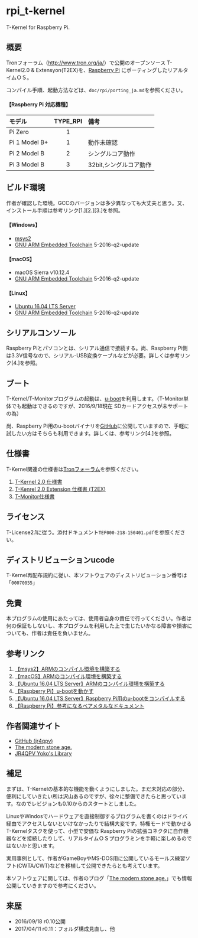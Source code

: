rpi_t-kernel
=============
T-Kernel for Raspberry Pi.

概要
----
Tronフォーラム（<http://www.tron.org/ja/>）で公開のオープンソース T-Kernel2.0 & Extensyon(T2EX)を、[Raspberry Pi](https://ja.wikipedia.org/wiki/Raspberry_Pi) にポーティングしたリアルタイムＯＳ。

コンパイル手順、起動方法などは、`doc/rpi/porting_ja.md`を参照ください。

#### 【Raspberry Pi 対応機種】

|モデル        | TYPE_RPI |備考                    |
|:-------------|:--------:|:-----------------------|
|Pi Zero       |1         |                        |
|Pi 1 Model B+ |1         |動作未確認              |
|Pi 2 Model B  |2         |シングルコア動作        |
|Pi 3 Model B  |3         |32bit,シングルコア動作  |

ビルド環境
----------
作者が確認した環境。GCCのバージョンは多少異なっても大丈夫と思う。又、インストール手順は参考リンク[1.][2.][3.]を参照。
#### 【Windows】
* [msys2](https://msys2.github.io/)
* [GNU ARM Embedded Toolchain](https://launchpad.net/gcc-arm-embedded)  5-2016-q2-update

#### 【macOS】
* macOS Sierra v10.12.4
* [GNU ARM Embedded Toolchain](https://launchpad.net/gcc-arm-embedded)  5-2016-q2-update

#### 【Linux】
* [Ubuntu 16.04 LTS Server](https://www.ubuntulinux.jp/home)
* [GNU ARM Embedded Toolchain](https://launchpad.net/gcc-arm-embedded)  5-2016-q2-update

シリアルコンソール
------------------
Raspberry Piとパソコンとは、シリアル通信で接続する。尚、Raspberry Pi側は3.3V信号なので、シリアル-USB変換ケーブルなどが必要。詳しくは参考リンク[4.]を参照。

ブート
-----
T-Kernel/T-Monitorプログラムの起動は、[u-boot](https://ja.wikipedia.org/wiki/Das_U-Boot)を利用します。（T-Monitor単体でも起動はできるのですが、2016/9/18現在 SDカードアクセスが未サポートの為）

尚、Raspberry Pi用のu-bootバイナリを[GitHub](https://github.com/jr4qpv/rpi_u-boot_jtag_bins)に公開していますので、手軽に試したい方はそちらも利用できます。詳しくは、参考リンク[4.]を参照。

仕様書
------
T-Kernel関連の仕様書は[Tronフォーラム](http://www.tron.org/ja/)を参照ください。

1. [T-Kernel 2.0 仕様書](http://www.tron.org/ja/wp-content/themes/dp-magjam/pdf/specifications/TEF020-S001-02.01.00_ja.pdf)
2. [T-Kenrel 2.0 Extension 仕様書 (T2EX)](http://www.tron.org/ja/wp-content/themes/dp-magjam/pdf/specifications/ja/TEF020-S009-02.00.00_ja.pdf)
3. [T-Monitor仕様書](http://www.tron.org/ja/wp-content/themes/dp-magjam/pdf/specifications/ja/TEF020-S002-01.00.01_ja.pdf)

ライセンス
----------
T-License2.1に従う。添付ドキュメント`TEF000-218-150401.pdf`を参照ください。

ディストリビューションucode
---------------------------
T-Kernel再配布規約に従い、本ソフトウェアのディストリビューション番号は「`00070055`」

免責
----
本プログラムの使用にあたっては、使用者自身の責任で行ってください。作者は何の保証もしないし、本プログラムを利用した上で生じたいかなる障害や損害についても、作者は責任を負いません。

参考リンク
---------
1. [【msys2】ARMのコンパイル環境を構築する](https://www.yokoweb.net/2016/08/31/msys2-arm-gcc/)
2. [【macOS】ARMのコンパイル環境を構築する](https://www.yokoweb.net/2016/09/03/macos-arm-gcc/)
3. [【Ubuntu 16.04 LTS Server】ARMのコンパイル環境を構築する](https://www.yokoweb.net/2016/08/11/ubuntu-arm-gcc/)
4. [【Raspberry Pi】u-bootを動かす](https://www.yokoweb.net/2016/08/13/raspberrypi-uboot/)
5. [【Ubuntu 16.04 LTS Server】Raspberry Pi用のu-bootをコンパイルする](https://www.yokoweb.net/2016/08/11/ubuntu-uboot-gcc/)
6. [【Raspberry Pi】参考になるベアメタルなドキュメント](https://www.yokoweb.net/2016/09/04/raspberrypi-document/)

作者関連サイト
-------------
* [GitHub (jr4qpv)](https://github.com/jr4qpv/)
* [The modern stone age.](https://www.yokoweb.net/)
* [JR4QPV Yoko's Library](http://jr4qpv.my.coocan.jp/)

補足
----
まずは、T-Kernelの基本的な機能を動くようにしました。まだ未対応の部分、便利にしていきたい所は沢山あるのですが、徐々に整備できたらと思っています。なのでレビジョンも0.10からのスタートとしました。

LinuxやWindosでハードウェアを直接制御するプログラムを書くのはドライバ経由でアクセスしないといけなかったりで結構大変です。特権モードで動かせるT-Kernelタスクを使って、小型で安価な Raspberry Piの拡張コネクタに自作機器などを接続したりして、リアルタイムＯＳプログラミンを手軽に楽しめるのではないかと思います。

実用事例として、作者がGameBoyやMS-DOS用に公開しているモールス練習ソフト(CWTA/CWT)などを移植して公開できたらとも考えています。

本ソフトウェアに関しては、作者のブログ「[The modern stone age.](https://www.yokoweb.net/)」でも情報公開していきますので参考にください。

来歴
----
* 2016/09/18 r0.10公開
* 2017/04/11 r0.11：フォルダ構成見直し、他
